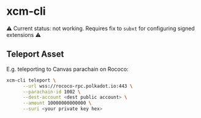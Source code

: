# xcm-cli

:warning: Current status: not working. Requires fix to `subxt` for configuring signed extensions :warning:

## Teleport Asset

E.g. teleporting to Canvas parachain on Rococo:

```sh
xcm-cli teleport \
      --url wss://rococo-rpc.polkadot.io:443 \
      --parachain-id 1002 \
      --dest-account <dest public account> \
      --amount 10000000000000 \
      --suri <your private key hex>
```